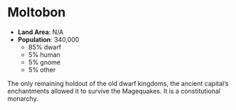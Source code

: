# Moltobon

- **Land Area**: N/A
- **Population**: 340,000
  - 85% dwarf
  - 5% human
  - 5% gnome
  - 5% other

The only remaining holdout of the old dwarf kingdoms, the ancient capital’s enchantments allowed it to survive the Magequakes.  It is a constitutional monarchy.
